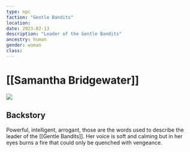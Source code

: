 ```yaml
---
type: npc
faction: "Gentle Bandits"
location: 
date: 2023-02-13
description: "Leader of the Gentle Bandits"
ancestry: human
gender: woman
class: 
---
```

# [[Samantha Bridgewater]]
![](https://lh4.googleusercontent.com/AXhHECxyhmmhMkJr0oJRNpOY-aRvsXDb_FNitueMG3qQwB7F6OLBDveRaXBUNMZn2srfpbu2lItGSZ-RPevka8Sqw84FgDQaOlxFDErg1pQ6UYAGGSGZcMh2Pk2KtjUJmMMSRXd9vR7JUZHcOO1XuQ)

## Backstory
Powerful, intelligent, arrogant, those are the words used to describe the leader of the [[Gentle Bandits]]. Her voice is soft and calming but in her eyes burns a fire that could only be quenched with vengeance.